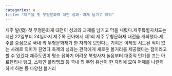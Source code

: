 ```yaml
---
categories: a
title: "제주發 첫 무형문화재 대전 성과‧과제 남기고 폐막"
---
```

제주 발(發) 첫 무형문화재 대전이 성과와 과제를 남기고 막을 내렸다.제주특별자치도는 지난 22일부터 24일까지 제주목 관아에서 제1회 제주 무형문화재 대전을 개최했다.제주를 중심으로 국내‧외 무형문화재가 한 자리에 모인다는 기획은 이제껏 시도된 적이 없는 사례로 의미가 깊었다.축제의 성과는 관객에게 새로운 볼거리를 제공했다는 점이라고 할 수 있겠다.제주도민이 평소 접하기 어려운 북청사자 놀음부터 대중적 인기를 끄는 아르헨티나 탱고, 스페인 플라멩코 등 국내‧외 무형 유산이 한 자리에 모여 어깨를 나란히 하게 하는 등 다양한 볼거리